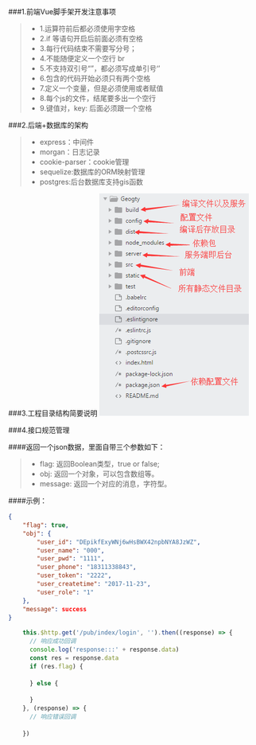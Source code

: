 ###1.前端Vue脚手架开发注意事项

 > * 1.运算符前后都必须使用字空格
 > * 2.if 等语句开启后前面必须有空格
 > * 3.每行代码结束不需要写分号；
 > * 4.不能随便定义一个空行  br
 > * 5.不支持双引号“”，都必须写成单引号‘’
 > * 6.包含的代码开始必须只有两个空格
 > * 7.定义一个变量，但是必须使用或者赋值
 > * 8.每个js的文件，结尾要多出一个空行
 > * 9.键值对，key: 后面必须跟一个空格
 
 
 ###2.后端+数据库的架构
 
 >* express：中间件
 >* morgan：日志记录
 >* cookie-parser：cookie管理
 >* sequelize:数据库的ORM映射管理
 >* postgres:后台数据库支持gis函数
 
###3.工程目录结构简要说明
![](/assets/QQ图片20171204163951.png)

###4.接口规范管理

####返回一个json数据，里面自带三个参数如下：
>* flag: 返回Boolean类型，true or false;
>* obj: 返回一个对象，可以包含数组等。
>* message: 返回一个对应的消息，字符型。

####示例：
```json
{
    "flag": true,
    "obj": {
        "user_id": "DEpikfExyWNj6wHsBWX42npbNYA8JzWZ",
        "user_name": "000",
        "user_pwd": "1111",
        "user_phone": "18311338843",
        "user_token": "2222",
        "user_createtime": "2017-11-23",
        "user_role": "1"
    },
    "message": success
}
```

```js
    this.$http.get('/pub/index/login', '').then((response) => {
      // 响应成功回调
      console.log('response:::' + response.data)
      const res = response.data
      if (res.flag) {
      
      } else {
	
      }
    }, (response) => {
      // 响应错误回调
      
    })
```






 

